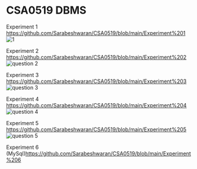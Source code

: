 # CSA0519 DBMS
Experiment 1 https://github.com/Sarabeshwaran/CSA0519/blob/main/Experiment%201
![1](https://user-images.githubusercontent.com/113020922/191171013-481f23d2-b676-40d4-978d-69a38ff22932.JPG)

Experiment 2 https://github.com/Sarabeshwaran/CSA0519/blob/main/Experiment%202
![question 2](https://user-images.githubusercontent.com/113020922/191171342-60d58ae2-c59a-46dc-8d8f-c653167d6096.JPG)

Experiment 3 https://github.com/Sarabeshwaran/CSA0519/blob/main/Experiment%203
![question 3](https://user-images.githubusercontent.com/113020922/191171593-8c69706b-ba5f-4bc8-95e9-9f707d03273d.JPG)

Experiment 4 https://github.com/Sarabeshwaran/CSA0519/blob/main/Experiment%204
![question 4](https://user-images.githubusercontent.com/113020922/191171811-f9ff215d-e66f-4dbf-992e-66d2d2ee3a6c.JPG)

Experiment 5 https://github.com/Sarabeshwaran/CSA0519/blob/main/Experiment%205
![question 5](https://user-images.githubusercontent.com/113020922/191172163-02c2b789-597c-49e4-b662-358bd86a167b.JPG)

Experiment 6
(MySql)https://github.com/Sarabeshwaran/CSA0519/blob/main/Experiment%206
